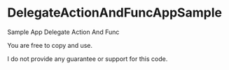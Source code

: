 # DelegateActionAndFuncAppSample
Sample App Delegate Action And Func

You are free to copy and use.

I do not provide any guarantee or support for this code.
